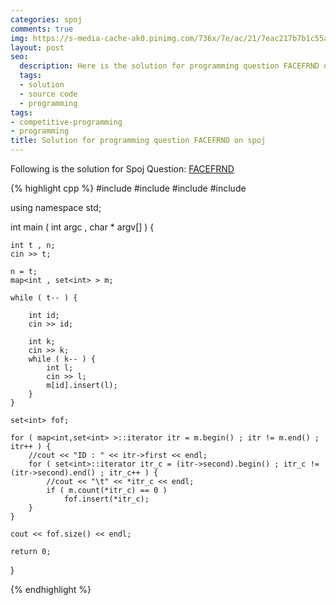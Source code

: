 ```yaml
---
categories: spoj
comments: true
img: https://s-media-cache-ak0.pinimg.com/736x/7e/ac/21/7eac217b7b1c55ab7fd56758e4e181be.jpg
layout: post
seo:
  description: Here is the solution for programming question FACEFRND on spoj
  tags:
  - solution
  - source code
  - programming
tags:
- competitive-programming
- programming
title: Solution for programming question FACEFRND on spoj
---
```


Following is the solution for Spoj Question: [FACEFRND](http://www.spoj.com/problems/FACEFRND/)

{% highlight cpp %}
#include <iostream>
#include <cstdio>
#include <map>
#include <set>

using namespace std;

int main ( int argc , char * argv[] ) {

	int t , n;
	cin >> t;

	n = t;
	map<int , set<int> > m;

	while ( t-- ) {

		int id;
		cin >> id;

		int k;
		cin >> k;
		while ( k-- ) {
			int l;
			cin >> l;
			m[id].insert(l);
		}
	}

	set<int> fof;

	for ( map<int,set<int> >::iterator itr = m.begin() ; itr != m.end() ; itr++ ) {
		//cout << "ID : " << itr->first << endl;
		for ( set<int>::iterator itr_c = (itr->second).begin() ; itr_c != (itr->second).end() ; itr_c++ ) {
			//cout << "\t" << *itr_c << endl;
			if ( m.count(*itr_c) == 0 )
				fof.insert(*itr_c);
		}
	}

	cout << fof.size() << endl;

	return 0;

}

{% endhighlight %}